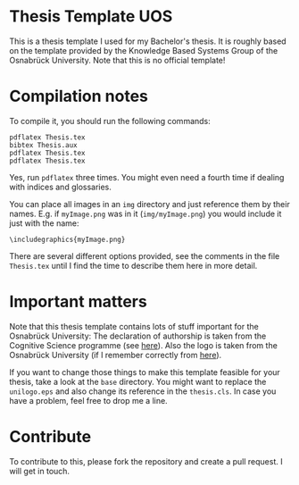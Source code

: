# Thesis Template UOS
This is a thesis template I used for my Bachelor's thesis. It is roughly based on the template 
provided by the Knowledge Based Systems Group of the Osnabrück University.
Note that this is no official template!

# Compilation notes
To compile it, you should run the following commands:

```
pdflatex Thesis.tex
bibtex Thesis.aux
pdflatex Thesis.tex
pdflatex Thesis.tex
```

Yes, run `pdflatex` three times. You might even need a fourth time if dealing with indices and 
glossaries.

You can place all images in an `img` directory and just reference them by their names. E.g. if
`myImage.png` was in it (`img/myImage.png`) you would include it just with the name:

```
\includegraphics{myImage.png}
```

There are several different options provided, see the comments in the file `Thesis.tex` until
I find the time to describe them here in more detail.

# Important matters

Note that this thesis template contains lots of stuff important for the Osnabrück University:
The declaration of authorship is taken from the Cognitive Science programme (see 
[here](http://ikw.uni-osnabrueck.de/en/cogsci/examination_bachelor#bachelor_thesis_registration)).
Also the logo is taken from the Osnabrück University (if I remember correctly from 
[here](http://www-old.uni-osnabrueck.de/17182.html)).

If you want to change those things to make this template feasible for your thesis, take a look at
the `base` directory. You might want to replace the `unilogo.eps` and also change its reference in
the `thesis.cls`. In case you have a problem, feel free to drop me a line.

# Contribute
To contribute to this, please fork the repository and create a pull request. I will get in touch.
